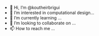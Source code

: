 - 👋 Hi, I’m @koutheirbrigui
- 👀 I’m interested in computational design...
- 🌱 I’m currently learning ...
- 💞️ I’m looking to collaborate on ...
- 📫 How to reach me ...

<!---
koutheirbrigui/koutheirbrigui is a ✨ special ✨ repository because its `README.md` (this file) appears on your GitHub profile.
You can click the Preview link to take a look at your changes.
--->
